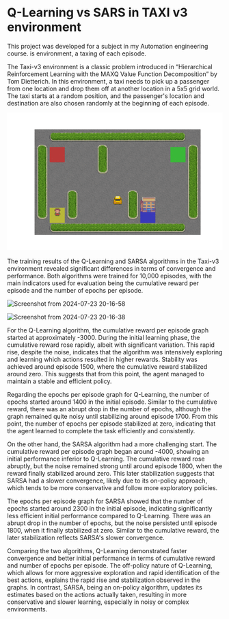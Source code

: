 
# Q-Learning vs SARS in TAXI v3 environment

This project was developed for a subject in my Automation engineering course.
is environment, a taxing of each episode.

The Taxi-v3 environment is a classic problem introduced in “Hierarchical Reinforcement Learning with the MAXQ Value Function Decomposition” by Tom Dietterich. 
In this environment, a taxi needs to pick up a passenger from one location and drop them off at another location in a 5x5 grid world. The taxi starts at a random position, and the passenger's location and destination are also chosen randomly at the beginning of each episode.

![](q_learning_policy.gif)


The training results of the Q-Learning and SARSA algorithms in the Taxi-v3 environment revealed significant differences in terms of convergence and performance. Both algorithms were trained for 10,000 episodes, with the main indicators used for evaluation being the cumulative reward per episode and the number of epochs per episode.

![Screenshot from 2024-07-23 20-16-58](https://github.com/user-attachments/assets/61a44d3c-e7f4-462f-af69-91bb36de5c4d)


![Screenshot from 2024-07-23 20-16-38](https://github.com/user-attachments/assets/93b36ba0-b7f9-43bd-bd05-41e792bdeac9)

For the Q-Learning algorithm, the cumulative reward per episode graph started at approximately -3000. During the initial learning phase, the cumulative reward rose rapidly, albeit with significant variation. This rapid rise, despite the noise, indicates that the algorithm was intensively exploring and learning which actions resulted in higher rewards. Stability was achieved around episode 1500, where the cumulative reward stabilized around zero. This suggests that from this point, the agent managed to maintain a stable and efficient policy.

Regarding the epochs per episode graph for Q-Learning, the number of epochs started around 1400 in the initial episode. Similar to the cumulative reward, there was an abrupt drop in the number of epochs, although the graph remained quite noisy until stabilizing around episode 1700. From this point, the number of epochs per episode stabilized at zero, indicating that the agent learned to complete the task efficiently and consistently.

On the other hand, the SARSA algorithm had a more challenging start. The cumulative reward per episode graph began around -4000, showing an initial performance inferior to Q-Learning. The cumulative reward rose abruptly, but the noise remained strong until around episode 1800, when the reward finally stabilized around zero. This later stabilization suggests that SARSA had a slower convergence, likely due to its on-policy approach, which tends to be more conservative and follow more exploratory policies.

The epochs per episode graph for SARSA showed that the number of epochs started around 2300 in the initial episode, indicating significantly less efficient initial performance compared to Q-Learning. There was an abrupt drop in the number of epochs, but the noise persisted until episode 1800, when it finally stabilized at zero. Similar to the cumulative reward, the later stabilization reflects SARSA's slower convergence.

Comparing the two algorithms, Q-Learning demonstrated faster convergence and better initial performance in terms of cumulative reward and number of epochs per episode. The off-policy nature of Q-Learning, which allows for more aggressive exploration and rapid identification of the best actions, explains the rapid rise and stabilization observed in the graphs. In contrast, SARSA, being an on-policy algorithm, updates its estimates based on the actions actually taken, resulting in more conservative and slower learning, especially in noisy or complex environments.
